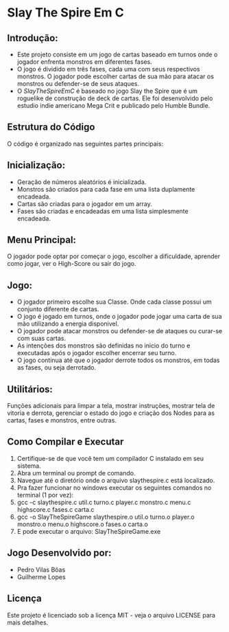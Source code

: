 # Slay The Spire Em C

## Introdução:
* Este projeto consiste em um jogo de cartas baseado em turnos onde o jogador enfrenta monstros em diferentes fases. 
* O jogo é dividido em três fases, cada uma com seus respectivos monstros. O jogador pode escolher cartas de sua mão para atacar os monstros ou defender-se de seus ataques.
* O *SlayTheSpireEmC* é baseado no jogo Slay the Spire que é um roguelike de construção de deck de cartas. Ele foi desenvolvido pelo estudio indie americano Mega Crit e publicado pelo Humble Bundle.

## Estrutura do Código
O código é organizado nas seguintes partes principais:

## Inicialização:
* Geração de números aleatórios é inicializada.
* Monstros são criados para cada fase em uma lista duplamente encadeada.
* Cartas são criadas para o jogador em um array.
* Fases são criadas e encadeadas em uma lista simplesmente encadeada.

## Menu Principal:
O jogador pode optar por começar o jogo, escolher a dificuldade, aprender como jogar, ver o High-Score ou sair do jogo.

## Jogo:
* O jogador primeiro escolhe sua Classe. Onde cada classe possui um conjunto diferente de cartas.
* O jogo é jogado em turnos, onde o jogador pode jogar uma carta de sua mão utilizando a energia disponivel.
* O jogador pode atacar monstros ou defender-se de ataques ou curar-se com suas cartas.
* As intenções dos monstros são definidas no inicio do turno e executadas após o jogador escolher encerrar seu turno.
* O jogo continua até que o jogador derrote todos os monstros, em todas as fases, ou seja derrotado.

## Utilitários:
Funções adicionais para limpar a tela, mostrar instruções, mostrar tela de vitoria e derrota, gerenciar o estado do jogo e criação dos Nodes para as cartas, fases e monstros, entre outras.

## Como Compilar e Executar
1. Certifique-se de que você tem um compilador C instalado em seu sistema.
2. Abra um terminal ou prompt de comando.
3. Navegue até o diretório onde o arquivo slaythespire.c está localizado.
4. Pra fazer funcionar no windows executar os seguintes comandos no terminal (1 por vez):
5. gcc -c slaythespire.c util.c turno.c player.c monstro.c menu.c highscore.c fases.c carta.c
6. gcc -o SlayTheSpireGame slaythespire.o util.o turno.o player.o monstro.o menu.o highscore.o fases.o carta.o
7. E pode executar o arquivo: SlayTheSpireGame.exe

## Jogo Desenvolvido por:
* Pedro Vilas Bôas
* Guilherme Lopes

## Licença
Este projeto é licenciado sob a licença MIT - veja o arquivo LICENSE para mais detalhes.
